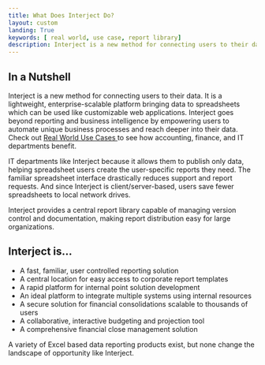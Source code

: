 ```yaml
---
title: What Does Interject Do?
layout: custom
landing: True
keywords: [ real world, use case, report library]
description: Interject is a new method for connecting users to their data. It is a lightweight, enterprise-scalable platform bringing data to spreadsheets which can be used like customizable web applications 
---
```


##  In a Nutshell 

Interject is a new method for connecting users to their data. It is a lightweight, enterprise-scalable platform bringing data to spreadsheets which can be used like customizable web applications. Interject  goes beyond reporting and business intelligence by empowering users to automate unique business processes and reach deeper into their data. Check out [ Real World Use Cases ](/wAbout/Real-World-Use-Cases.html) to see how accounting, finance, and IT departments benefit. 

IT departments like Interject because it allows them to publish only data, helping spreadsheet users create the user-specific reports they need. The familiar spreadsheet interface drastically reduces support and report requests. And since  Interject  is client/server-based, users save fewer spreadsheets to local network drives. 

Interject provides a central report library capable of managing version control and documentation, making report distribution easy for large organizations. 

##  Interject  is... 

  * A fast, familiar, user controlled reporting solution 
  * A central location for easy access to corporate report templates 
  * A rapid platform for internal point solution development 
  * An ideal platform to integrate multiple systems using internal resources 
  * A secure solution for financial consolidations scalable to thousands of users 
  * A collaborative, interactive budgeting and projection tool 
  * A comprehensive financial close management solution 



A variety of Excel based data reporting products exist, but none change the landscape of opportunity like Interject. 

  


  


  


  


  

